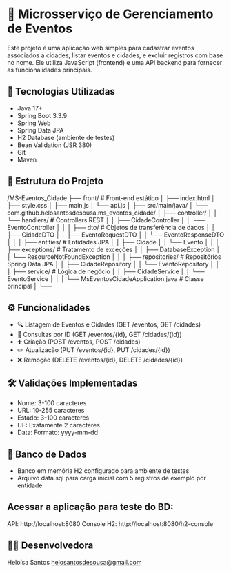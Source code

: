 # 📅 Microsserviço de Gerenciamento de Eventos
Este projeto é uma aplicação web simples para cadastrar eventos associados a cidades, listar eventos e cidades, e excluir registros com base no nome. Ele utiliza JavaScript (frontend) e uma API backend para fornecer as funcionalidades principais.


## 🚀 Tecnologias Utilizadas
- Java 17+
- Spring Boot 3.3.9
- Spring Web
- Spring Data JPA
- H2 Database (ambiente de testes)
- Bean Validation (JSR 380)
- Git
- Maven
  
## 📂 Estrutura do Projeto

/MS-Eventos_Cidade
├── front/                      # Front-end estático
│   ├── index.html
│   ├── style.css
│   ├── main.js
│   └── api.js
│
├── src/main/java/
│   └── com.github.helosantosdesousa.ms_eventos_cidade/
│       ├── controller/
│       │   └── handlers/       # Controllers REST
│       │       ├── CidadeController
│       │       └── EventoController
│       │
│       ├── dto/                # Objetos de transferência de dados
│       │   ├── CidadeDTO
│       │   ├── EventoRequestDTO
│       │   └── EventoResponseDTO
│       │
│       ├── entities/           # Entidades JPA
│       │   ├── Cidade
│       │   └── Evento
│       │
│       ├── exceptions/         # Tratamento de exceções
│       │   ├── DatabaseException
│       │   └── ResourceNotFoundException
│       │
│       ├── repositories/       # Repositórios Spring Data JPA
│       │   ├── CidadeRepository
│       │   └── EventoRepository
│       │
│       ├── service/            # Lógica de negócio
│       │   ├── CidadeService
│       │   └── EventoService
│       │
│       └── MsEventosCidadeApplication.java  # Classe principal
│
└── 
    
## ⚙️ Funcionalidades
- 🔍 Listagem de Eventos e Cidades (GET /eventos, GET /cidades)
- 📄 Consultas por ID (GET /eventos/{id}, GET /cidades/{id})
- ➕ Criação (POST /eventos, POST /cidades)
- ✏️ Atualização (PUT /eventos/{id}, PUT /cidades/{id})
- ❌ Remoção (DELETE /eventos/{id}, DELETE /cidades/{id})

## 🛠️ Validações Implementadas
- Nome:	3-100 caracteres
- URL: 10-255 caracteres
- Estado:	3-100 caracteres
- UF: Exatamente 2 caracteres
- Data: Formato: yyyy-mm-dd

## 💾 Banco de Dados
- Banco em memória H2 configurado para ambiente de testes
- Arquivo data.sql para carga inicial com 5 registros de exemplo por entidade

## Acessar a aplicação para teste do BD:
API: http://localhost:8080  Console H2: http://localhost:8080/h2-console

## 👩‍💻 Desenvolvedora
Heloísa Santos
helosantosdesousa@gmail.com
